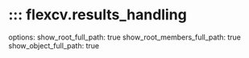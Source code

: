 # ::: flexcv.results_handling

options:
    show_root_full_path: true
    show_root_members_full_path: true
    show_object_full_path: true
